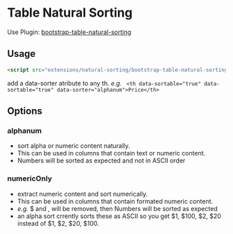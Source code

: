 # Table Natural Sorting

Use Plugin: [bootstrap-table-natural-sorting](https://github.com/wenzhixin/bootstrap-table/tree/master/src/extensions/natural-sorting)

## Usage

```html
<script src="extensions/natural-sorting/bootstrap-table-natural-sorting.js"></script>
```

add a data-sorter atribute to any th. 
*e.g.* ``` <th data-sortable="true" data-sortable="true" data-sorter="alphanum">Price</th>```

## Options

### alphanum
* sort alpha or numeric content naturally.
* This can be used in columns that contain text or numeric content. 
* Numbers will be sorted as expected and not in ASCII order 

### numericOnly
* extract numeric content and sort numerically.  
* This can be used in columns that contain formated numeric content. 
*  *e.g.* $ and , will be removed, then Numbers will be sorted as expected
* an alpha sort crrently sorts these as ASCII so you get $1, $100, $2, $20
  instead of $1, $2, $20, $100.

